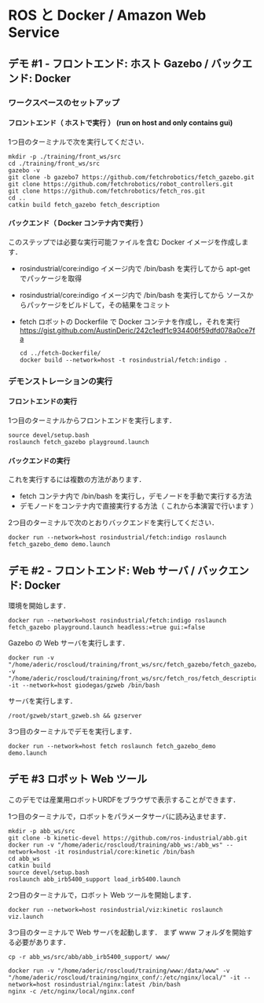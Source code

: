 # ROS と Docker / Amazon Web Service

## デモ #1 - フロントエンド: ホスト Gazebo / バックエンド: Docker

### ワークスペースのセットアップ

#### フロントエンド（ ホストで実行 ） (run on host and only contains gui)

1つ目のターミナルで次を実行してください．

```
mkdir -p ./training/front_ws/src
cd ./training/front_ws/src
gazebo -v
git clone -b gazebo7 https://github.com/fetchrobotics/fetch_gazebo.git
git clone https://github.com/fetchrobotics/robot_controllers.git
git clone https://github.com/fetchrobotics/fetch_ros.git
cd ..
catkin build fetch_gazebo fetch_description
```

#### バックエンド（ Docker コンテナ内で実行 ）

このステップでは必要な実行可能ファイルを含む Docker イメージを作成します．

 - rosindustrial/core:indigo イメージ内で /bin/bash を実行してから
   apt-get でパッケージを取得
 - rosindustrial/core:indigo イメージ内で /bin/bash を実行してから
   ソースからパッケージをビルドして，その結果をコミット
 - fetch ロボットの Dockerfile で Docker コンテナを作成し，それを実行
   https://gist.github.com/AustinDeric/242c1edf1c934406f59dfd078a0ce7fa

   ```
   cd ../fetch-Dockerfile/
   docker build --network=host -t rosindustrial/fetch:indigo .
   ```


### デモンストレーションの実行

#### フロントエンドの実行

1つ目のターミナルからフロントエンドを実行します．

```
source devel/setup.bash
roslaunch fetch_gazebo playground.launch
```

#### バックエンドの実行

これを実行するには複数の方法があります．

   - fetch コンテナ内で /bin/bash を実行し，デモノードを手動で実行する方法
   - デモノードをコンテナ内で直接実行する方法（ これから本演習で行います ）

2つ目のターミナルで次のとおりバックエンドを実行してください．

```
docker run --network=host rosindustrial/fetch:indigo roslaunch fetch_gazebo_demo demo.launch
```


## デモ #2 - フロントエンド: Web サーバ / バックエンド: Docker

環境を開始します．

```
docker run --network=host rosindustrial/fetch:indigo roslaunch fetch_gazebo playground.launch headless:=true gui:=false
```

Gazebo の Web サーバを実行します．

```
docker run -v "/home/aderic/roscloud/training/front_ws/src/fetch_gazebo/fetch_gazebo/models/test_zone/meshes/:/root/gzweb/http/client/assets/test_zone/meshes/" -v "/home/aderic/roscloud/training/front_ws/src/fetch_ros/fetch_description/meshes:/root/gzweb/http/client/assets/fetch_description/meshes" -it --network=host giodegas/gzweb /bin/bash
```

サーバを実行します．

```
/root/gzweb/start_gzweb.sh && gzserver
```

3つ目のターミナルでデモを実行します．

```
docker run --network=host fetch roslaunch fetch_gazebo_demo demo.launch
```


## デモ #3 ロボット Web ツール

このデモでは産業用ロボットURDFをブラウザで表示することができます．

1つ目のターミナルで，ロボットをパラメータサーバに読み込ませます．

```
mkdir -p abb_ws/src
git clone -b kinetic-devel https://github.com/ros-industrial/abb.git
docker run -v "/home/aderic/roscloud/training/abb_ws:/abb_ws" --network=host -it rosindustrial/core:kinetic /bin/bash
cd abb_ws
catkin build
source devel/setup.bash
roslaunch abb_irb5400_support load_irb5400.launch
```

2つ目のターミナルで，ロボット Web ツールを開始します．

```
docker run --network=host rosindustrial/viz:kinetic roslaunch viz.launch
```

3つ目のターミナルで Web サーバを起動します．
まず www フォルダを開始する必要があります．

```
cp -r abb_ws/src/abb/abb_irb5400_support/ www/
```

<script src="https://gist.github.com/AustinDeric/e806e6676e6c80590b8562633c7220a4.js"></script>

<script src="https://gist.github.com/AustinDeric/ed046693bed9e55dfbe546fe8d479284.js"></script>

```
docker run -v "/home/aderic/roscloud/training/www:/data/www" -v "/home/aderic/roscloud/training/nginx_conf/:/etc/nginx/local/" -it --network=host rosindustrial/nginx:latest /bin/bash
nginx -c /etc/nginx/local/nginx.conf
```
